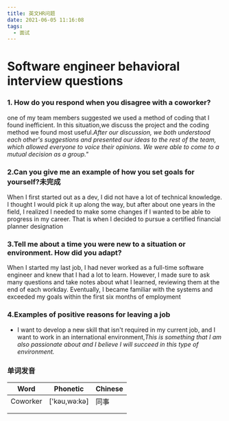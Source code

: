 ```yaml
---
title: 英文HR问题
date: 2021-06-05 11:16:08
tags:
  - 面试
---
```


# Software engineer behavioral interview questions

### 1. How do you respond when you disagree with a coworker?

one of my team members suggested we used a method of coding that I found inefficient. In this situation,we discuss the project and the coding method we found most useful.*After our discussion, we both understood each other's suggestions and presented our ideas to the rest of the team, which allowed everyone to voice their opinions. We were able to come to a mutual decision as a group."*

### 2.Can you give me an example of how you set goals for yourself?未完成

When I first started out as a dev, I did not have a lot of technical knowledge. I thought I would pick it up along the way, but after about one years in the field, I realized I needed to make some changes if I wanted to be able to progress in my career. That is when I decided to pursue a certified financial planner designation

### 3.Tell me about a time you were new to a situation or environment. How did you adapt?

When I started my last job, I had never worked as a full-time software engineer and knew that I had a lot to learn. However, I made sure to ask many questions and take notes about what I learned, reviewing them at the end of each workday. Eventually, I became familiar with the systems and exceeded my goals within the first six months of employment

### 4.Examples of positive reasons for leaving a job

- I want to develop a new skill that isn't required in my current job, and I want to work in an international environment,*This is something that I am also passionate about and I believe I will succeed in this type of environment.*









### 单词发音

| Word     | Phonetic     | Chinese |
| -------- | ------------ | ------- |
| Coworker | ['kəu,wə:kə] | 同事    |
|          |              |         |
|          |              |         |